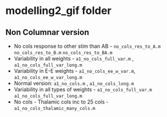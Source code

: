 # modelling2_gif folder

## Non Columnar version
- No cols response to other stim than AB - `no_cols_res_to_A.m` `no_cols_res_to_B.m` `no_cols_res_to_BA.m`
- Variability in all weights -  `a1_no_cols_full_var.m` , `a1_no_cols_full_var_long.m`
- Variability in E-E weights - `a1_no_cols_ee_w_var.m`, `a1_no_cols_ee_w_var_long.m`
- Normal version: `a1_no_cols.m` , `a1_no_cols_long.m`
- Variability in all types of weights - `a1_no_cols_full_var.m` `a1_no_cols_full_var_long.m`
- No cols - Thalamic cols inc to 25 cols - `a1_no_cols_thalamic_many_cols.m`


